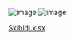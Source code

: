 
![image](https://github.com/user-attachments/assets/52efabb7-11fa-4154-8c57-9bd1ccf79ac5)
![image](https://github.com/user-attachments/assets/4d5b30cc-c79c-4909-83af-7f9d7b1d2c62)

[Skibidi.xlsx](https://github.com/user-attachments/files/17256759/Skibidi.xlsx)

